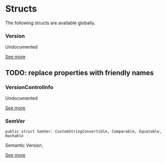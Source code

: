 # Structs
<p>The following structs are available globally.</p>

### Version
<p>Undocumented</p>

[See more](Structs/Version.md)
## TODO: replace properties with friendly names
### VersionControlInfo
<p>Undocumented</p>

[See more](Structs/VersionControlInfo.md)
### SemVer
<pre class="highlight"><code><span class="kd">public</span> <span class="kd">struct</span> <span class="kt">SemVer</span><span class="p">:</span> <span class="kt">CustomStringConvertible</span><span class="p">,</span> <span class="kt">Comparable</span><span class="p">,</span> <span class="kt">Equatable</span><span class="p">,</span> <span class="kt">Hashable</span></code></pre>

<p>Semantic Version.</p>

[See more](Structs/SemVer.md)
